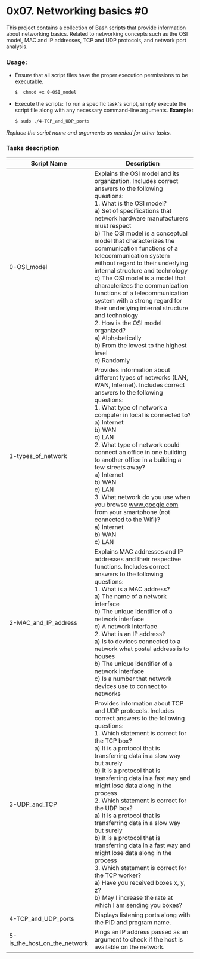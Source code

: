 
# 0x07. Networking basics #0

This project contains a collection of Bash scripts that provide information about networking basics. Related to networking concepts such as the OSI model, MAC and IP addresses, TCP and UDP protocols, and network port analysis.

### Usage:

- Ensure that all script files have the proper execution permissions to be executable.

    ```bash
    $  chmod +x 0-OSI_model
    ```

 - Execute the scripts: To run a specific task's script, simply execute the script file along with any necessary command-line arguments. **Example:**

   ```bash
   $ sudo ./4-TCP_and_UDP_ports
   ```

*Replace the script name and arguments as needed for other tasks.*



### Tasks description


| Script Name                      | Description                                                                                      |
|----------------------------------|--------------------------------------------------------------------------------------------------|
| 0-OSI_model                      | Explains the OSI model and its organization. Includes correct answers to the following questions:<br>1. What is the OSI model?<br>   a) Set of specifications that network hardware manufacturers must respect<br>   b) The OSI model is a conceptual model that characterizes the communication functions of a telecommunication system without regard to their underlying internal structure and technology<br>   c) The OSI model is a model that characterizes the communication functions of a telecommunication system with a strong regard for their underlying internal structure and technology<br>2. How is the OSI model organized?<br>   a) Alphabetically<br>   b) From the lowest to the highest level<br>   c) Randomly  |
| 1-types_of_network               | Provides information about different types of networks (LAN, WAN, Internet). Includes correct answers to the following questions:<br>1. What type of network a computer in local is connected to?<br>   a) Internet<br>   b) WAN<br>   c) LAN<br>2. What type of network could connect an office in one building to another office in a building a few streets away?<br>   a) Internet<br>   b) WAN<br>   c) LAN<br>3. What network do you use when you browse www.google.com from your smartphone (not connected to the Wifi)?<br>   a) Internet<br>   b) WAN<br>   c) LAN  |
| 2-MAC_and_IP_address             | Explains MAC addresses and IP addresses and their respective functions. Includes correct answers to the following questions:<br>1. What is a MAC address?<br>   a) The name of a network interface<br>   b) The unique identifier of a network interface<br>   c) A network interface<br>2. What is an IP address?<br>   a) Is to devices connected to a network what postal address is to houses<br>   b) The unique identifier of a network interface<br>   c) Is a number that network devices use to connect to networks  |
| 3-UDP_and_TCP                    | Provides information about TCP and UDP protocols. Includes correct answers to the following questions:<br>1. Which statement is correct for the TCP box?<br>   a) It is a protocol that is transferring data in a slow way but surely<br>   b) It is a protocol that is transferring data in a fast way and might lose data along in the process<br>2. Which statement is correct for the UDP box?<br>   a) It is a protocol that is transferring data in a slow way but surely<br>   b) It is a protocol that is transferring data in a fast way and might lose data along in the process<br>3. Which statement is correct for the TCP worker?<br>   a) Have you received boxes x, y, z?<br>   b) May I increase the rate at which I am sending you boxes?  |
| 4-TCP_and_UDP_ports              | Displays listening ports along with the PID and program name.                                    |
| 5-is_the_host_on_the_network     | Pings an IP address passed as an argument to check if the host is available on the network.    |

